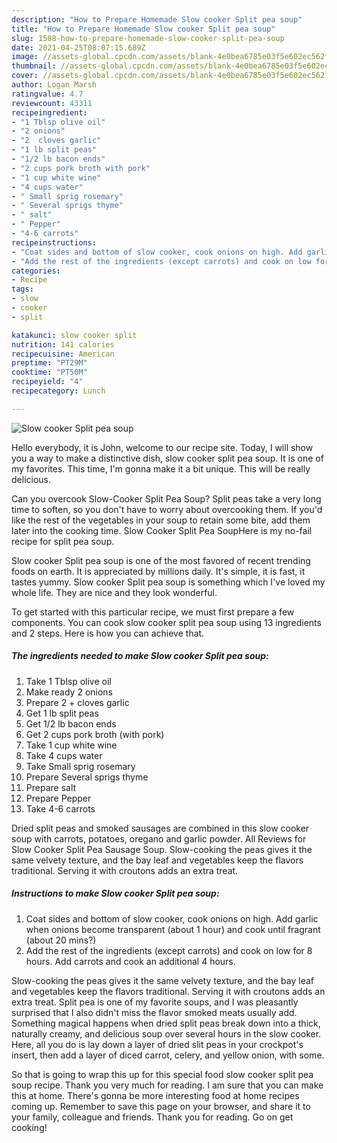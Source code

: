 ```yaml
---
description: "How to Prepare Homemade Slow cooker Split pea soup"
title: "How to Prepare Homemade Slow cooker Split pea soup"
slug: 1588-how-to-prepare-homemade-slow-cooker-split-pea-soup
date: 2021-04-25T08:07:15.689Z
image: //assets-global.cpcdn.com/assets/blank-4e0bea6785e03f5e602ec562f230caae08da540cada707380b4fe1bbebba43da.png
thumbnail: //assets-global.cpcdn.com/assets/blank-4e0bea6785e03f5e602ec562f230caae08da540cada707380b4fe1bbebba43da.png
cover: //assets-global.cpcdn.com/assets/blank-4e0bea6785e03f5e602ec562f230caae08da540cada707380b4fe1bbebba43da.png
author: Logan Marsh
ratingvalue: 4.7
reviewcount: 43311
recipeingredient:
- "1 Tblsp olive oil"
- "2 onions"
- "2  cloves garlic"
- "1 lb split peas"
- "1/2 lb bacon ends"
- "2 cups pork broth with pork"
- "1 cup white wine"
- "4 cups water"
- " Small sprig rosemary"
- " Several sprigs thyme"
- " salt"
- " Pepper"
- "4-6 carrots"
recipeinstructions:
- "Coat sides and bottom of slow cooker, cook onions on high. Add garlic when onions become transparent (about 1 hour) and cook until fragrant (about 20 mins?)"
- "Add the rest of the ingredients (except carrots) and cook on low for 8 hours. Add carrots and cook an additional 4 hours."
categories:
- Recipe
tags:
- slow
- cooker
- split

katakunci: slow cooker split 
nutrition: 141 calories
recipecuisine: American
preptime: "PT29M"
cooktime: "PT50M"
recipeyield: "4"
recipecategory: Lunch

---
```



![Slow cooker Split pea soup](//assets-global.cpcdn.com/assets/blank-4e0bea6785e03f5e602ec562f230caae08da540cada707380b4fe1bbebba43da.png)

Hello everybody, it is John, welcome to our recipe site. Today, I will show you a way to make a distinctive dish, slow cooker split pea soup. It is one of my favorites. This time, I'm gonna make it a bit unique. This will be really delicious.

Can you overcook Slow-Cooker Split Pea Soup? Split peas take a very long time to soften, so you don&#39;t have to worry about overcooking them. If you&#39;d like the rest of the vegetables in your soup to retain some bite, add them later into the cooking time. Slow Cooker Split Pea SoupHere is my no-fail recipe for split pea soup.

Slow cooker Split pea soup is one of the most favored of recent trending foods on earth. It is appreciated by millions daily. It's simple, it is fast, it tastes yummy. Slow cooker Split pea soup is something which I've loved my whole life. They are nice and they look wonderful.


To get started with this particular recipe, we must first prepare a few components. You can cook slow cooker split pea soup using 13 ingredients and 2 steps. Here is how you can achieve that.

<!--inarticleads1-->

##### The ingredients needed to make Slow cooker Split pea soup:

1. Take 1 Tblsp olive oil
1. Make ready 2 onions
1. Prepare 2 + cloves garlic
1. Get 1 lb split peas
1. Get 1/2 lb bacon ends
1. Get 2 cups pork broth (with pork)
1. Take 1 cup white wine
1. Take 4 cups water
1. Take  Small sprig rosemary
1. Prepare  Several sprigs thyme
1. Prepare  salt
1. Prepare  Pepper
1. Take 4-6 carrots


Dried split peas and smoked sausages are combined in this slow cooker soup with carrots, potatoes, oregano and garlic powder. All Reviews for Slow Cooker Split Pea Sausage Soup. Slow-cooking the peas gives it the same velvety texture, and the bay leaf and vegetables keep the flavors traditional. Serving it with croutons adds an extra treat. 

<!--inarticleads2-->

##### Instructions to make Slow cooker Split pea soup:

1. Coat sides and bottom of slow cooker, cook onions on high. Add garlic when onions become transparent (about 1 hour) and cook until fragrant (about 20 mins?)
1. Add the rest of the ingredients (except carrots) and cook on low for 8 hours. Add carrots and cook an additional 4 hours.


Slow-cooking the peas gives it the same velvety texture, and the bay leaf and vegetables keep the flavors traditional. Serving it with croutons adds an extra treat. Split pea is one of my favorite soups, and I was pleasantly surprised that I also didn&#39;t miss the flavor smoked meats usually add. Something magical happens when dried split peas break down into a thick, naturally creamy, and delicious soup over several hours in the slow cooker. Here, all you do is lay down a layer of dried slit peas in your crockpot&#39;s insert, then add a layer of diced carrot, celery, and yellow onion, with some. 

So that is going to wrap this up for this special food slow cooker split pea soup recipe. Thank you very much for reading. I am sure that you can make this at home. There's gonna be more interesting food at home recipes coming up. Remember to save this page on your browser, and share it to your family, colleague and friends. Thank you for reading. Go on get cooking!

